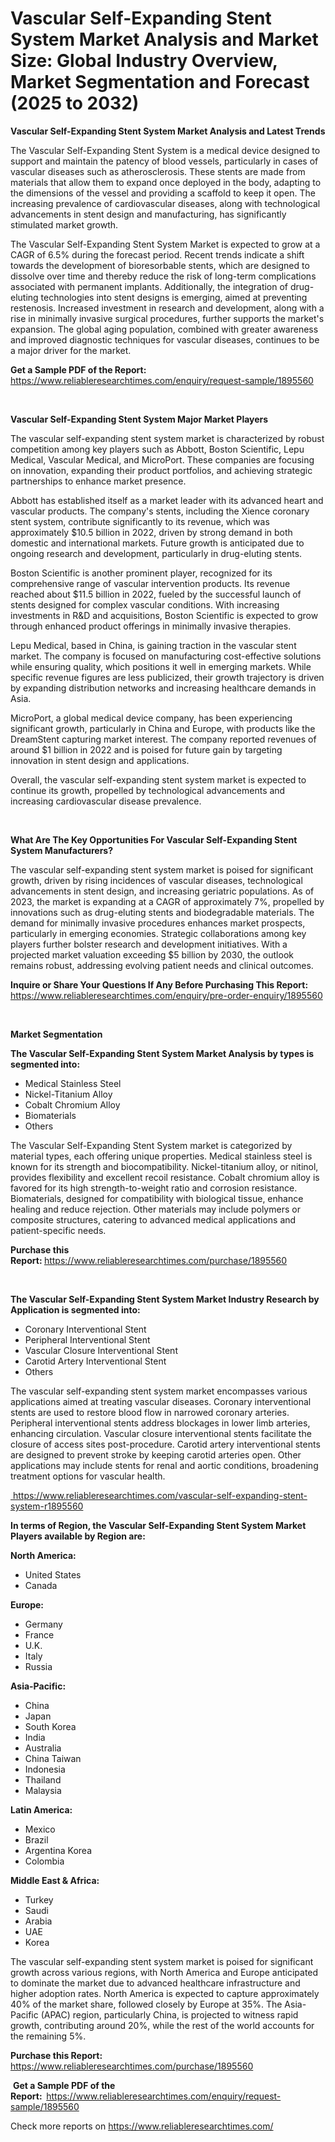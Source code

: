 <p><h1>Vascular Self-Expanding Stent System Market Analysis and Market Size: Global Industry Overview, Market Segmentation and Forecast (2025 to 2032)</h1></p><p><strong>Vascular Self-Expanding Stent System Market Analysis and Latest Trends</strong></p>
<p><p>The Vascular Self-Expanding Stent System is a medical device designed to support and maintain the patency of blood vessels, particularly in cases of vascular diseases such as atherosclerosis. These stents are made from materials that allow them to expand once deployed in the body, adapting to the dimensions of the vessel and providing a scaffold to keep it open. The increasing prevalence of cardiovascular diseases, along with technological advancements in stent design and manufacturing, has significantly stimulated market growth.</p><p>The Vascular Self-Expanding Stent System Market is expected to grow at a CAGR of 6.5% during the forecast period. Recent trends indicate a shift towards the development of bioresorbable stents, which are designed to dissolve over time and thereby reduce the risk of long-term complications associated with permanent implants. Additionally, the integration of drug-eluting technologies into stent designs is emerging, aimed at preventing restenosis. Increased investment in research and development, along with a rise in minimally invasive surgical procedures, further supports the market's expansion. The global aging population, combined with greater awareness and improved diagnostic techniques for vascular diseases, continues to be a major driver for the market.</p></p>
<p><strong>Get a Sample PDF of the Report:&nbsp;</strong> <a href="https://www.reliableresearchtimes.com/enquiry/request-sample/1895560?utm_campaign=3274&utm_medium=2&utm_source=Github&utm_content=ia&utm_term=05032025&utm_id=vascular-self-expanding-stent-system">https://www.reliableresearchtimes.com/enquiry/request-sample/1895560</a></p>
<p>&nbsp;</p>
<p><strong>Vascular Self-Expanding Stent System Major Market Players</strong></p>
<p><p>The vascular self-expanding stent system market is characterized by robust competition among key players such as Abbott, Boston Scientific, Lepu Medical, Vascular Medical, and MicroPort. These companies are focusing on innovation, expanding their product portfolios, and achieving strategic partnerships to enhance market presence.</p><p>Abbott has established itself as a market leader with its advanced heart and vascular products. The company's stents, including the Xience coronary stent system, contribute significantly to its revenue, which was approximately $10.5 billion in 2022, driven by strong demand in both domestic and international markets. Future growth is anticipated due to ongoing research and development, particularly in drug-eluting stents.</p><p>Boston Scientific is another prominent player, recognized for its comprehensive range of vascular intervention products. Its revenue reached about $11.5 billion in 2022, fueled by the successful launch of stents designed for complex vascular conditions. With increasing investments in R&D and acquisitions, Boston Scientific is expected to grow through enhanced product offerings in minimally invasive therapies.</p><p>Lepu Medical, based in China, is gaining traction in the vascular stent market. The company is focused on manufacturing cost-effective solutions while ensuring quality, which positions it well in emerging markets. While specific revenue figures are less publicized, their growth trajectory is driven by expanding distribution networks and increasing healthcare demands in Asia.</p><p>MicroPort, a global medical device company, has been experiencing significant growth, particularly in China and Europe, with products like the DreamStent capturing market interest. The company reported revenues of around $1 billion in 2022 and is poised for future gain by targeting innovation in stent design and applications.</p><p>Overall, the vascular self-expanding stent system market is expected to continue its growth, propelled by technological advancements and increasing cardiovascular disease prevalence.</p></p>
<p>&nbsp;</p>
<p><strong>What Are The Key Opportunities For Vascular Self-Expanding Stent System Manufacturers?</strong></p>
<p><p>The vascular self-expanding stent system market is poised for significant growth, driven by rising incidences of vascular diseases, technological advancements in stent design, and increasing geriatric populations. As of 2023, the market is expanding at a CAGR of approximately 7%, propelled by innovations such as drug-eluting stents and biodegradable materials. The demand for minimally invasive procedures enhances market prospects, particularly in emerging economies. Strategic collaborations among key players further bolster research and development initiatives. With a projected market valuation exceeding $5 billion by 2030, the outlook remains robust, addressing evolving patient needs and clinical outcomes.</p></p>
<p><strong>Inquire or Share Your Questions If Any Before Purchasing This Report:</strong> <a href="https://www.reliableresearchtimes.com/enquiry/pre-order-enquiry/1895560?utm_campaign=3274&utm_medium=2&utm_source=Github&utm_content=ia&utm_term=05032025&utm_id=vascular-self-expanding-stent-system">https://www.reliableresearchtimes.com/enquiry/pre-order-enquiry/1895560</a></p>
<p>&nbsp;</p>
<p><strong>Market Segmentation</strong></p>
<p><strong>The Vascular Self-Expanding Stent System Market Analysis by types is segmented into:</strong></p>
<p><ul><li>Medical Stainless Steel</li><li>Nickel-Titanium Alloy</li><li>Cobalt Chromium Alloy</li><li>Biomaterials</li><li>Others</li></ul></p>
<p><p>The Vascular Self-Expanding Stent System market is categorized by material types, each offering unique properties. Medical stainless steel is known for its strength and biocompatibility. Nickel-titanium alloy, or nitinol, provides flexibility and excellent recoil resistance. Cobalt chromium alloy is favored for its high strength-to-weight ratio and corrosion resistance. Biomaterials, designed for compatibility with biological tissue, enhance healing and reduce rejection. Other materials may include polymers or composite structures, catering to advanced medical applications and patient-specific needs.</p></p>
<p><strong>Purchase this Report:&nbsp;</strong><a href="https://www.reliableresearchtimes.com/purchase/1895560?utm_campaign=3274&utm_medium=2&utm_source=Github&utm_content=ia&utm_term=05032025&utm_id=vascular-self-expanding-stent-system">https://www.reliableresearchtimes.com/purchase/1895560</a></p>
<p>&nbsp;</p>
<p><strong>The Vascular Self-Expanding Stent System Market Industry Research by Application is segmented into:</strong></p>
<p><ul><li>Coronary Interventional Stent</li><li>Peripheral Interventional Stent</li><li>Vascular Closure Interventional Stent</li><li>Carotid Artery Interventional Stent</li><li>Others</li></ul></p>
<p><p>The vascular self-expanding stent system market encompasses various applications aimed at treating vascular diseases. Coronary interventional stents are used to restore blood flow in narrowed coronary arteries. Peripheral interventional stents address blockages in lower limb arteries, enhancing circulation. Vascular closure interventional stents facilitate the closure of access sites post-procedure. Carotid artery interventional stents are designed to prevent stroke by keeping carotid arteries open. Other applications may include stents for renal and aortic conditions, broadening treatment options for vascular health.</p></p>
<p><a href="https://www.reliableresearchtimes.com/vascular-self-expanding-stent-system-r1895560?utm_campaign=3274&utm_medium=2&utm_source=Github&utm_content=ia&utm_term=05032025&utm_id=vascular-self-expanding-stent-system">&nbsp;https://www.reliableresearchtimes.com/vascular-self-expanding-stent-system-r1895560</a></p>
<p><strong>In terms of Region, the Vascular Self-Expanding Stent System Market Players available by Region are:</strong></p>
<p>
    <p> <strong> North America: </strong>
        <ul>
            <li>United States</li>
            <li>Canada</li>
        </ul>
        </p> 
    <p> <strong> Europe: </strong>
        <ul>
            <li>Germany</li>
            <li>France</li>
            <li>U.K.</li>
            <li>Italy</li>
            <li>Russia</li>
        </ul>
        </p> 
    <p> <strong> Asia-Pacific: </strong>
        <ul>
            <li>China</li>
            <li>Japan</li>
            <li>South Korea</li>
            <li>India</li>
            <li>Australia</li>
            <li>China Taiwan</li>
            <li>Indonesia</li>
            <li>Thailand</li>
            <li>Malaysia</li>
        </ul>
        </p> 
    <p> <strong> Latin America: </strong>
        <ul>
            <li>Mexico</li>
            <li>Brazil</li>
            <li>Argentina Korea</li>
            <li>Colombia</li>
        </ul>
        </p> 
    <p> <strong> Middle East & Africa: </strong>
        <ul>
            <li>Turkey</li>
            <li>Saudi</li>
            <li>Arabia</li>
            <li>UAE</li>
            <li>Korea</li>
        </ul>
    </p>
    </p>
<p><p>The vascular self-expanding stent system market is poised for significant growth across various regions, with North America and Europe anticipated to dominate the market due to advanced healthcare infrastructure and higher adoption rates. North America is expected to capture approximately 40% of the market share, followed closely by Europe at 35%. The Asia-Pacific (APAC) region, particularly China, is projected to witness rapid growth, contributing around 20%, while the rest of the world accounts for the remaining 5%.</p></p>
<p><strong>Purchase this Report: </strong><a href="https://www.reliableresearchtimes.com/purchase/1895560?utm_campaign=3274&utm_medium=2&utm_source=Github&utm_content=ia&utm_term=05032025&utm_id=vascular-self-expanding-stent-system">https://www.reliableresearchtimes.com/purchase/1895560</a></p>
<p>&nbsp;<strong>Get a Sample PDF of the Report:&nbsp;&nbsp;</strong><a href="https://www.reliableresearchtimes.com/enquiry/request-sample/1895560?utm_campaign=3274&utm_medium=2&utm_source=Github&utm_content=ia&utm_term=05032025&utm_id=vascular-self-expanding-stent-system">https://www.reliableresearchtimes.com/enquiry/request-sample/1895560</a></p>
<p><strong></strong></p>
<p>Check more reports on <a href="https://www.reliableresearchtimes.com/?utm_campaign=3274&utm_medium=2&utm_source=Github&utm_content=ia&utm_term=05032025&utm_id=vascular-self-expanding-stent-system">https://www.reliableresearchtimes.com/</a></p>